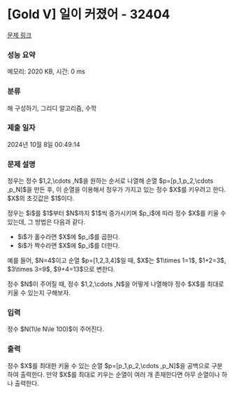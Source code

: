 # [Gold V] 일이 커졌어 - 32404 

[문제 링크](https://www.acmicpc.net/problem/32404) 

### 성능 요약

메모리: 2020 KB, 시간: 0 ms

### 분류

해 구성하기, 그리디 알고리즘, 수학

### 제출 일자

2024년 10월 8일 00:49:14

### 문제 설명

<p>정우는 정수 $1,2,\cdots ,N$을 원하는 순서로 나열해 순열 $p=[p_1,p_2,\cdots ,p_N]$을 만든 후, 이 순열을 이용해서 정우가 가지고 있는 정수 $X$를 키우려고 한다. $X$의 초깃값은 $1$이다.</p>

<p>정우는 $i$를 $1$부터 $N$까지 $1$씩 증가시키며 $p_i$에 따라 정수 $X$를 키울 수 있는데, 그 방법은 다음과 같다.</p>

<ul>
	<li>$i$가 홀수라면 $X$에 $p_i$를 곱한다.</li>
	<li>$i$가 짝수라면 $X$에 $p_i$를 더한다.</li>
</ul>

<p>예를 들어, $N=4$이고 순열 $p=[1,2,3,4]$일 때, $X$는 $1\times 1=1$, $1+2=3$, $3\times 3=9$, $9+4=13$으로 변한다.</p>

<p>정수 $N$이 주어질 때, 정수 $1,2,\cdots ,N$을 어떻게 나열해야 정수 $X$를 최대로 키울 수 있는지 구해보자.</p>

### 입력 

 <p>정수 $N(1\le N\le 100)$이 주어진다.</p>

### 출력 

 <p>정수 $X$를 최대한 키울 수 있는 순열 $p=[p_1,p_2,\cdots ,p_N]$을 공백으로 구분하여 출력한다. 만약 $X$를 최대로 키우는 순열이 여러 개 존재한다면 아무 순열이나 하나 출력한다.</p>

